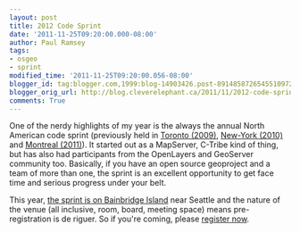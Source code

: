 ```yaml
---
layout: post
title: 2012 Code Sprint
date: '2011-11-25T09:20:00.000-08:00'
author: Paul Ramsey
tags:
- osgeo
- sprint
modified_time: '2011-11-25T09:20:00.056-08:00'
blogger_id: tag:blogger.com,1999:blog-14903426.post-8914858726545510972
blogger_orig_url: http://blog.cleverelephant.ca/2011/11/2012-code-sprint.html
comments: True
---
```


One of the nerdy highlights of my year is the always the annual North American code sprint (previously held in [Toronto (2009)](http://wiki.osgeo.org/wiki/Toronto_Code_Sprint_2009#Recaps), [New-York (2010)](http://wiki.osgeo.org/wiki/New_York_Code_Sprint_2010#Recaps) and [Montreal (2011)](http://wiki.osgeo.org/wiki/Montreal_Code_Sprint_2011#Announcements.2C_News.2C_Recaps)). It started out as a MapServer, C-Tribe kind of thing, but has also had participants from the OpenLayers and GeoServer community too. Basically, if you have an open source geoproject and a team of more than one, the sprint is an excellent opportunity to get face time and serious progress under your belt.

This year, [the sprint is on Bainbridge Island](http://wiki.osgeo.org/wiki/IslandWood_Code_Sprint_2012) near Seattle and the nature of the venue (all inclusive, room, board, meeting space) means pre-registration is de riguer. So if you're coming, please [register now](http://wiki.osgeo.org/wiki/IslandWood_Code_Sprint_2012#Registration.2C_Participant_Costs). 


